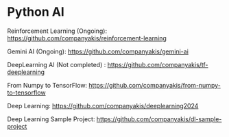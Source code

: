 # Python AI 

Reinforcement Learning (Ongoing):
https://github.com/companyakis/reinforcement-learning

Gemini AI (Ongoing):
https://github.com/companyakis/gemini-ai

DeepLearning AI (Not completed) :
https://github.com/companyakis/tf-deeplearning

From Numpy to TensorFlow:
https://github.com/companyakis/from-numpy-to-tensorflow

Deep Learning:
https://github.com/companyakis/deeplearning2024

Deep Learning Sample Project:
https://github.com/companyakis/dl-sample-project


